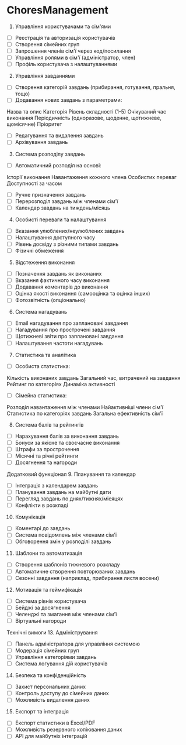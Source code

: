 # ChoresManagement

1. Управління користувачами та сім'ями

- [ ] Реєстрація та авторизація користувачів
- [ ] Створення сімейних груп
- [ ] Запрошення членів сім'ї через код/посилання
- [ ] Управління ролями в сім'ї (адміністратор, член)
- [ ] Профіль користувача з налаштуваннями

2. Управління завданнями

- [ ] Створення категорій завдань (прибирання, готування, пральня, тощо)
- [ ] Додавання нових завдань з параметрами:

Назва та опис
Категорія
Рівень складності (1-5)
Очікуваний час виконання
Періодичність (одноразове, щоденне, щотижневе, щомісячне)
Пріоритет


- [ ] Редагування та видалення завдань
- [ ] Архівування завдань

3. Система розподілу завдань

- [ ] Автоматичний розподіл на основі:

Історії виконання
Навантаження кожного члена
Особистих переваг
Доступності за часом


- [ ] Ручне призначення завдань
- [ ] Перерозподіл завдань між членами сім'ї
- [ ] Календар завдань на тиждень/місяць

4. Особисті переваги та налаштування

- [ ] Вказання улюблених/неулюблених завдань
- [ ] Налаштування доступного часу
- [ ] Рівень досвіду з різними типами завдань
- [ ] Фізичні обмеження

5. Відстеження виконання

- [ ] Позначення завдань як виконаних
- [ ] Вказання фактичного часу виконання
- [ ] Додавання коментарів до виконання
- [ ] Оцінка якості виконання (самооцінка та оцінка інших)
- [ ] Фотозвітність (опціонально)

6. Система нагадувань

- [ ] Email нагадування про заплановані завдання
- [ ] Нагадування про прострочені завдання
- [ ] Щотижневі звіти про заплановані завдання
- [ ] Налаштування частоти нагадувань

7. Статистика та аналітика

- [ ] Особиста статистика:

Кількість виконаних завдань
Загальний час, витрачений на завдання
Рейтинг по категоріях
Динаміка активності


- [ ] Сімейна статистика:

Розподіл навантаження між членами
Найактивніші члени сім'ї
Статистика по категоріях завдань
Загальна ефективність сім'ї



8. Система балів та рейтингів

- [ ] Нарахування балів за виконання завдань
- [ ] Бонуси за якісне та своєчасне виконання
- [ ] Штрафи за прострочення
- [ ] Місячні та річні рейтинги
- [ ] Досягнення та нагороди

Додатковий функціонал
9. Планування та календар

- [ ] Інтеграція з календарем завдань
- [ ] Планування завдань на майбутні дати
- [ ] Перегляд завдань по днях/тижнях/місяцях
- [ ] Конфлікти в розкладі

10. Комунікація

- [ ] Коментарі до завдань
- [ ] Система повідомлень між членами сім'ї
- [ ] Обговорення змін у розподілі завдань

11. Шаблони та автоматизація

- [ ] Створення шаблонів тижневого розкладу
- [ ] Автоматичне створення повторюваних завдань
- [ ] Сезонні завдання (наприклад, прибирання листя восени)

12. Мотивація та геймифікація

- [ ] Система рівнів користувача
- [ ] Бейджі за досягнення
- [ ] Челенджі та змагання між членами сім'ї
- [ ] Віртуальні нагороди

Технічні вимоги
13. Адміністрування

- [ ] Панель адміністратора для управління системою
- [ ] Модерація сімейних груп
- [ ] Управління категоріями завдань
- [ ] Система логування дій користувачів

14. Безпека та конфіденційність

- [ ] Захист персональних даних
- [ ] Контроль доступу до сімейних даних
- [ ] Можливість видалення даних

15. Експорт та інтеграція

- [ ] Експорт статистики в Excel/PDF
- [ ] Можливість резервного копіювання даних
- [ ] API для майбутніх інтеграцій